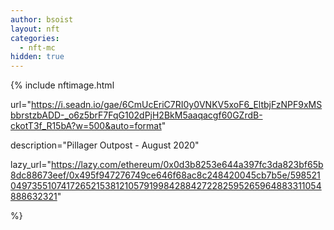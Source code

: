 ```yaml
---
author: bsoist
layout: nft
categories:
  - nft-mc
hidden: true
---
```

{% include nftimage.html 

url="https://i.seadn.io/gae/6CmUcEriC7RI0y0VNKV5xoF6_EltbjFzNPF9xMSbbrstzbADD-_o6z5brF7FqG102dPjH2BkM5aaqacgf60GZrdB-ckotT3f_R15bA?w=500&auto=format"

description="Pillager Outpost - August 2020"

lazy_url="https://lazy.com/ethereum/0x0d3b8253e644a397fc3da823bf65b8dc88673eef/0x495f947276749ce646f68ac8c248420045cb7b5e/5985210497355107417265215381210579199842884272282595265964883311054888632321"

%}

